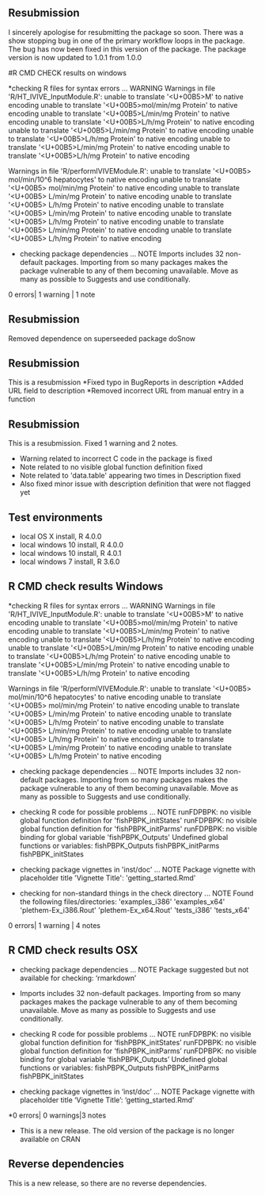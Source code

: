## Resubmission
I sincerely apologise for resubmitting the package so soon. There was a show stopping bug in one of the primary workflow loops in the package. The bug has now been fixed in this version of the package. The package version is now updated to 1.0.1 from 1.0.0

#R CMD CHECK results on windows

*checking R files for syntax errors ... WARNING
  Warnings in file 'R/HT_IVIVE_InputModule.R':
    unable to translate '<U+00B5>M' to native encoding
    unable to translate '<U+00B5>mol/min/mg Protein' to native encoding
    unable to translate '<U+00B5>L/min/mg Protein' to native encoding
    unable to translate '<U+00B5>L/h/mg Protein' to native encoding
    unable to translate '<U+00B5>L/min/mg Protein' to native encoding
    unable to translate '<U+00B5>L/h/mg Protein' to native encoding
    unable to translate '<U+00B5>L/min/mg Protein' to native encoding
    unable to translate '<U+00B5>L/h/mg Protein' to native encoding
  
  Warnings in file 'R/performIVIVEModule.R':
    unable to translate '<U+00B5>  mol/min/10^6 hepatocytes' to native encoding
    unable to translate '<U+00B5>  mol/min/mg Protein' to native encoding
    unable to translate '<U+00B5>  L/min/mg Protein' to native encoding
    unable to translate '<U+00B5>  L/h/mg Protein' to native encoding
    unable to translate '<U+00B5>  L/min/mg Protein' to native encoding
    unable to translate '<U+00B5>  L/h/mg Protein' to native encoding
    unable to translate '<U+00B5>  L/min/mg Protein' to native encoding
    unable to translate '<U+00B5>  L/h/mg Protein' to native encoding

* checking package dependencies ... NOTE
  Imports includes 32 non-default packages.
  Importing from so many packages makes the package vulnerable to any of
  them becoming unavailable.  Move as many as possible to Suggests and
  use conditionally.

0 errors| 1 warning | 1 note 

## Resubmission
Removed dependence on superseeded package doSnow


## Resubmission
This is a resubmission
*Fixed typo in BugReports in description
*Added URL field to description
*Removed incorrect URL from manual entry in a function
## Resubmission
This is a resubmission. Fixed 1 warning and 2 notes.
* Warning related to incorrect C code in the package is fixed
* Note related to no visible global function definition fixed
* Note related to 'data.table' appearing two times in Description fixed
* Also fixed minor issue with description definition that were not flagged yet

## Test environments
* local OS X install, R 4.0.0
* local windows 10 install, R 4.0.0
* local windows 10 install, R 4.0.1
* local windows 7 install, R 3.6.0

## R CMD check results Windows

*checking R files for syntax errors ... WARNING
  Warnings in file 'R/HT_IVIVE_InputModule.R':
    unable to translate '<U+00B5>M' to native encoding
    unable to translate '<U+00B5>mol/min/mg Protein' to native encoding
    unable to translate '<U+00B5>L/min/mg Protein' to native encoding
    unable to translate '<U+00B5>L/h/mg Protein' to native encoding
    unable to translate '<U+00B5>L/min/mg Protein' to native encoding
    unable to translate '<U+00B5>L/h/mg Protein' to native encoding
    unable to translate '<U+00B5>L/min/mg Protein' to native encoding
    unable to translate '<U+00B5>L/h/mg Protein' to native encoding
  
  Warnings in file 'R/performIVIVEModule.R':
    unable to translate '<U+00B5>  mol/min/10^6 hepatocytes' to native encoding
    unable to translate '<U+00B5>  mol/min/mg Protein' to native encoding
    unable to translate '<U+00B5>  L/min/mg Protein' to native encoding
    unable to translate '<U+00B5>  L/h/mg Protein' to native encoding
    unable to translate '<U+00B5>  L/min/mg Protein' to native encoding
    unable to translate '<U+00B5>  L/h/mg Protein' to native encoding
    unable to translate '<U+00B5>  L/min/mg Protein' to native encoding
    unable to translate '<U+00B5>  L/h/mg Protein' to native encoding

* checking package dependencies ... NOTE
  Imports includes 32 non-default packages.
  Importing from so many packages makes the package vulnerable to any of
  them becoming unavailable.  Move as many as possible to Suggests and
  use conditionally.

* checking R code for possible problems ... NOTE
  runFDPBPK: no visible global function definition for
    'fishPBPK_initStates'
  runFDPBPK: no visible global function definition for
    'fishPBPK_initParms'
  runFDPBPK: no visible binding for global variable 'fishPBPK_Outputs'
  Undefined global functions or variables:
    fishPBPK_Outputs fishPBPK_initParms fishPBPK_initStates

* checking package vignettes in 'inst/doc' ... NOTE
  Package vignette with placeholder title 'Vignette Title':
    'getting_started.Rmd'

* checking for non-standard things in the check directory ... NOTE
  Found the following files/directories:
    'examples_i386' 'examples_x64' 'plethem-Ex_i386.Rout'
    'plethem-Ex_x64.Rout' 'tests_i386' 'tests_x64'

0 errors| 1 warning | 4 notes

## R CMD check results OSX

* checking package dependencies ... NOTE
  Package suggested but not available for checking: ‘rmarkdown’


*  Imports includes 32 non-default packages.
Importing from so many packages makes the package vulnerable to any of them becoming unavailable.  Move as many as possible to Suggests and use conditionally.


* checking R code for possible problems ... NOTE
  runFDPBPK: no visible global function definition for
    ‘fishPBPK_initStates’
  runFDPBPK: no visible global function definition for ‘fishPBPK_initParms’
  runFDPBPK: no visible binding for global variable ‘fishPBPK_Outputs’
  Undefined global functions or variables:
    fishPBPK_Outputs fishPBPK_initParms fishPBPK_initStates

* checking package vignettes in ‘inst/doc’ ... NOTE
  Package vignette with placeholder title ‘Vignette Title’:
    ‘getting_started.Rmd’


*0 errors| 0 warnings|3 notes

* This is a new release. The old version of the package is no longer available on CRAN

## Reverse dependencies

This is a new release, so there are no reverse dependencies.

